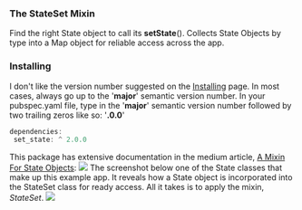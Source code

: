 ### The StateSet Mixin
Find the right State object to call its **setState**().
Collects State Objects by type into a Map object for reliable access across the app.
### Installing
I don't like the version number suggested on the [Installing](https://pub.dev/packages/state_set/install) page.
In most cases, always go up to the '**major**' semantic version number. In your pubspec.yaml file, type in the '**major**' semantic version number followed by two trailing zeros like so: '**.0.0**'
```javascript
dependencies:
 set_state: ^ 2.0.0
```
This package has extensive documentation in the medium article, [A Mixin For State Objects](https://andrious.medium.com/a-stateset-class-part-1-2891f1a0eea1):
[![](https://cdn-images-1.medium.com/max/2000/0*3b5Fx1sGkpz7NUuK.png)](https://andrious.medium.com/a-stateset-class-part-1-2891f1a0eea1)
The screenshot below one of the State classes that make up this example app. It reveals how a State object is incorporated into the StateSet class for ready access. All it takes is to apply the mixin, *StateSet*.
![](https://cdn-images-1.medium.com/max/1000/1*HE9Uaq3aE8c6PqtkQ5-eEA.png)